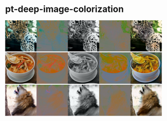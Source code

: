 # pt-deep-image-colorization
 
![example_0](logs/exp_layernorm/validation/images/25/3.png)
![example_1](logs/exp_layernorm/validation/images/25/25.png)
![example_2](logs/exp_layernorm/validation/images/25/10.png)
